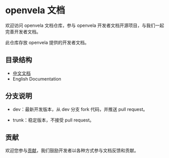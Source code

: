 # openvela 文档

欢迎访问 openvela 文档仓库，参与 openvela 开发者文档开源项目，与我们一起完善开发者文档。

此仓库存放 openvela 提供的开发者文档。

## 目录结构

- [中文文档](zh-cn/README.md)
- English Documentation

## 分支说明

- dev：最新开发版本，从 dev 分支 fork 代码，并推送 pull request。

- trunk：稳定版本，不接受 pull request。

## 贡献

欢迎您参与[贡献](./CONTRIBUTING_zh-cn.md)，我们鼓励开发者以各种方式参与文档反馈和贡献。
